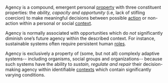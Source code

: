 Agency is a compound, emergent personal [property](https://github.com/gcassel/Modular-Organization-Terminology/blob/master/terms/property.md) with three constituent properties: the *ability, capacity and opportunity* (i.e, lack of stifling coercion) to make meaningful decisions between possible [action](https://github.com/gcassel/Modular-Organization-Terminology/blob/master/terms/action.md) or non-action within a personal or social [context](https://github.com/gcassel/Modular-Organization-Terminology/blob/master/terms/context.md).   

Agency is normally associated with opportunities which do *not* significantly diminish one’s future agency within the described context.  For instance, sustainable systems often require persistent human [roles](https://github.com/gcassel/Modular-Organization-Terminology/blob/master/terms/role.md).

Agency is exclusively a property of (some, but not all) complexly adaptive systems-- including organisms, social groups and organizations-- because such systems have the ability to *sustain, regulate and repair* their decision-making agency within identifiable [contexts](https://github.com/gcassel/Modular-Organization-Terminology/blob/master/terms/context.md) which contain significantly varying conditions.  
